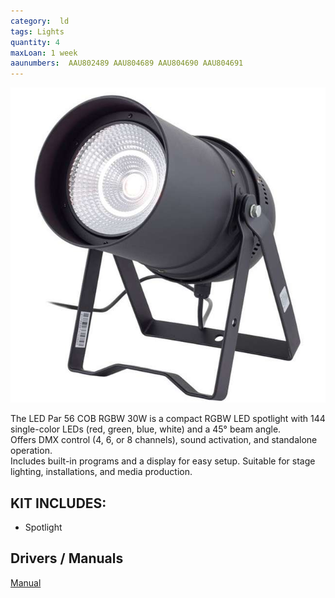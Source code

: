 ```yaml
---
category:  ld
tags: Lights
quantity: 4
maxLoan: 1 week
aaunumbers:  AAU802489 AAU804689 AAU804690 AAU804691
---
```

![Spot Light 30W](/assets/images/equip/parcob5630.jpg)

The LED Par 56 COB RGBW 30W is a compact RGBW LED spotlight with 144 single-color LEDs (red, green, blue, white) and a 45° beam angle.<br>Offers DMX control (4, 6, or 8 channels), sound activation, and standalone operation.<br>Includes built-in programs and a display for easy setup. Suitable for stage lighting, installations, and media production.
## KIT INCLUDES:
-  Spotlight

## Drivers / Manuals
[Manual](https://images.thomann.de/pics/atg/atgdata/document/manual/c_333906_334993_334994_334995_375066_375060_375059_375061_v2_r7_en_online.pdf)



